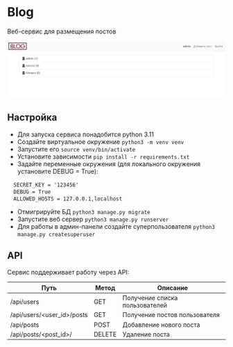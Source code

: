 # Blog

Веб-сервис для размещения постов   

![](img/preview.png)

## Настройка

 - Для запуска сервиса понадобится python 3.11
 - Создайте виртуальное окружение `python3 -m venv venv`
 - Запустите его `source venv/bin/activate`
 - Установите зависимости `pip install -r requirements.txt`
 - Задайте переменные окружения (для локального окружения установите DEBUG = True):
```shell
  SECRET_KEY = '123456'
  DEBUG = True
  ALLOWED_HOSTS = 127.0.0.1,localhost
```
- Отмигрируйте БД `python3 manage.py migrate`
- Запустите веб сервер `python3 manage.py runserver`
- Для работы в админ-панели создайте суперпользователя `python3 manage.py createsuperuser`

## API

Сервис поддерживает работу через API:
  
| Путь                       | Метод  | Описание                       |
|----------------------------|--------|--------------------------------|
| /api/users                 | GET    | Получение списка пользователей |
| /api/users/<user_id>/posts | GET    | Получение постов пользователя  |
| /api/posts                 | POST   | Добавление нового поста        |
| /api/posts/<post_id>/      | DELETE | Удаление поста                 |

